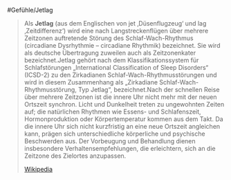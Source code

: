 #Gefühle/Jetlag
> Als **Jetlag** (aus dem Englischen von jet ‚Düsenflugzeug‘ und lag ‚Zeitdifferenz‘) wird eine nach Langstreckenflügen über mehrere Zeitzonen auftretende Störung des Schlaf-Wach-Rhythmus (circadiane Dysrhythmie – circadiane Rhythmik) bezeichnet. Sie wird als deutsche Übertragung zuweilen auch als Zeitzonenkater bezeichnet.Jetlag gehört nach dem Klassifikationssystem für Schlafstörungen „International Classification of Sleep Disorders“ (ICSD-2) zu den Zirkadianen Schlaf-Wach-Rhythmusstörungen und wird in diesem Zusammenhang als „Zirkadiane Schlaf-Wach-Rhythmusstörung, Typ Jetlag“, bezeichnet.Nach der schnellen Reise über mehrere Zeitzonen ist die innere Uhr nicht mehr mit der neuen Ortszeit synchron. Licht und Dunkelheit treten zu ungewohnten Zeiten auf; die natürlichen Rhythmen wie Essens- und Schlafenszeit, Hormonproduktion oder Körpertemperatur kommen aus dem Takt. Da die innere Uhr sich nicht kurzfristig an eine neue Ortszeit angleichen kann, prägen sich unterschiedliche körperliche und psychische Beschwerden aus. Der Vorbeugung und Behandlung dienen insbesondere Verhaltensempfehlungen, die erleichtern, sich an die Zeitzone des Zielortes anzupassen.
>
> [Wikipedia](https://de.wikipedia.org/wiki/Jetlag)